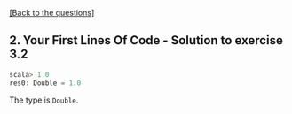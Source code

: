 [[Back to the questions]](../../02.%20Your%20First%20Lines%20Of%20Code.md#exercise-3)

## 2. Your First Lines Of Code - Solution to exercise 3.2

```scala
scala> 1.0
res0: Double = 1.0
```
The type is `Double`.